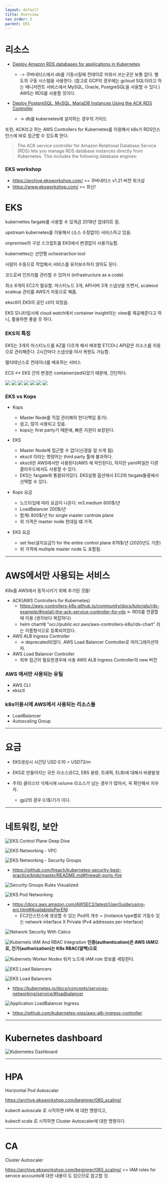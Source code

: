 ```yaml
---
layout: default
title: Overview
nav_order: 3
parent: EKS
---
```







# 리소스
 * [Deploy Amazon RDS databases for applications in Kubernetes](https://aws.amazon.com/ko/blogs/database/deploy-amazon-rds-databases-for-applications-in-kubernetes/)
   + -> 쿠버네티스에서 db를 기동시킬때 컨테이로 띄워서 쓰는곳은 보통 없다. 별도의 구동 시스템을 사용한다. (참고로 GCP의 경우에는 gcloud SQL이라고 하는 매니저먼트 서비스에서 MySQL, Oracle, PostgreSQL을 사용할 수 있다.) AWS는 RDS를 사용할 것이다.

 * [Deploy PostgreSQL, MySQL, MariaDB Instances Using the ACK RDS Controller](https://aws-controllers-k8s.github.io/community/docs/tutorials/rds-example/#install-the-ack-service-controller-for-rds)
   + -> db를 kubernetes에 설치하는 경우의 가이드

또한, ACK라고 하는 AWS Controllers for Kubernetes를 이용해서 k8s가 RDS인스턴스에 바로 접근할 수 있도록 한다.
> The ACK service controller for Amazon Relational Database Service (RDS) lets you manage RDS database instances directly from Kubernetes. This includes the following database engines:


### EKS workshop

 * https://archive.eksworkshop.com/  <= 쿠버네티스 v1.21 버전 워크샵
 * https://www.eksworkshop.com/   <= 최신!


# EKS
kubernettes fargate를 사용할 수 있게금 2018년 업데이트 됨.

upstream kubernetes를 이용해서 (소스 수정없이) 서비스하고 있음.

onpremise의 구성 스크립트를 EKS에서 변경없이 사용가능함.

kubernettes는 선언형 ochestraction tool

사람이 수동으로 작업해서 서비스를 유지보수하지 않아도 된다.

코드로써 인프라를 관리할 수 있어서 (infrastructure as a code)

최소 6개의 EC2가 필요함.
마스터노드 3개, API서버 3개
스냅샷을 뜨면서, scaleout scaleup 관리를 AWS가 자동으로 해줌.

eksctl이 EKS의 공인 ctl이 되었음.

EKS 모니터링시에 cloud watch에서 container insight라는 view를 제공해준다고 하니, 활용하면 좋을 듯 하다.

### EKS의 특징

EKS는 3개의 마스터노드를 AZ를 다르게 해서 배포함
ETCD나 API같은 리소스를 자동으로 관리해준다.
2시간마다 스냅샷을 떠서 복원도 가능함.

멀티테넌스로 컨테이너를 배포하는 서비스

ECS <-> EKS 간의 변경은 containerized되었기 때문에, 간단하다.

![](/images/container/k8s-eks/start-1.png)
![](/images/container/k8s-eks/start-2.png)
![](/images/container/k8s-eks/start-3.png)
![](/images/container/k8s-eks/start-4.png)
![](/images/container/k8s-eks/start-5.png)
![](/images/container/k8s-eks/start-6.png)
![](/images/container/k8s-eks/start-7.png)

### EKS vs Kops

* Kops
  + Master Node를 직접 관리해야 한다(책임 증가).
  + 쉽고, 많이 사용되고 있음.
  + kops는 first party기 때문에, 빠른 지원이 보장된다.
* EKS
  + Master Node에 접근할 수 없다(신경을 덜 쓰게 됨).
  + eksctl 이라는 명령어는 third party 툴에 불과하다.
  + eksctl은 AWS에서만 사용된다(AWS 에 락인된다), 하지만 yaml파일은 다른 클라우드에서도 사용할 수 있다.
  + EKS는 fargate와 통홥되어있다. EKS실행 옵션에서 EC2와 fargate둘중에서 선택할 수 있다.

 * Kops 요금
   + 노드타입에 따라 요금이 나온다. m3.medium 600$/년
   + LoadBalancer 200$/년
   + 합계) 800$/년 for single master controle plane
   + 위 가격은 master node 한대일 떄 가격.
 * EKS 요금
   + set fee(설치요금?) for the entire control plane 876$/년 (2020년도 기준)
   + 위 가격에 multiple master node 도 포함됨.

---
# AWS에서만 사용되는 서비스
K8s를 AWS에서 동작시키기 위해 추가된 것들!

* ACK(AWS Controllers for Kubernetes)
  + https://aws-controllers-k8s.github.io/community/docs/tutorials/rds-example/#install-the-ack-service-controller-for-rds <- RDS를 연결할 때 이용 (생각보다 복잡하다)
  + helm chart에 "oci://public.ecr.aws/aws-controllers-k8s/rds-chart" 라는 이름형식으로 등록되어있다.
* AWS ALB Ingress Controller
  + ->  deprecated되었다. AWS Load Balancer Controller로 마이그레이션하자.
* AWS Load Balancer Controller
  + 외부 접근이 필요한경우에 사용 AWS ALB Ingress Controller의 new 버전

### AWS 에서만 사용되는 유틸
* AWS CLI
* eksctl


### k8s이용시에 AWS에서 사용되는 리소스들
* LoadBalancer
* Autoscaling Group

---
# 요금

 * EKS생성시 시간당 USD 0.10 = USD73/m
 * EKS로 만들어지는 모든 리소스(EC2, EBS 용량, 트래픽, ELB)에 대해서 비용발생


* 주의) 클러스터 삭제시에 volume 리소스가 남는 경우가 많아서, 꼭 확인해서 지우자.
  + gp2의 경우 0.1$/기가 이다.

---
# 네트워킹, 보안


![EKS Control Plane Deep Dive](/images/container/k8s-eks/EKSControlPlaneDeepDive.png)


![EKS Networking - VPC](/images/container/k8s-eks/EKSNetworking-VPC.png)


![EKS Networking - Security Groups](/images/container/k8s-eks/EKSNetworking-SecurityGroups.png)
* https://github.com/freach/kubernetes-security-best-practice/blob/master/README.md#firewall-ports-fire

![Security Groups Rules Visualized](/images/container/k8s-eks/SecurityGroupsRulesVisualized.png)

![EKS Pod Networking](/images/container/k8s-eks/EKSPodNetworking.png)
* https://docs.aws.amazon.com/AWSEC2/latest/UserGuide/using-eni.html#AvailableIpPerENI
  + EC2인스턴스에 생성할 수 있는 Pod의 개수 = (instance type별로 가질수 있는 network interface X Private IPv4 addresses per interface)


![Network Security With Calico](/images/container/k8s-eks/NetworkSecurityWithCalico.png)


![Kubernets IAM And RBAC Integration](/images/container/k8s-eks/KubernetsIAMandRBACIntegration.png)
**인증(authentication)은 AWS IAM으로, 인가(authorization)는 K8s RBAC(알백)으로**


![Kubernets Worker Nodes](/images/container/k8s-eks/K8sWorkerNodes.png)
워커 노드에 IAM role 정보를 세팅한다.


![EKS Load Balancers](/images/container/k8s-eks/EKSLoadBalancers.png)


![EKS Load Balancers](/images/container/k8s-eks/EKSLoadBalancer-details.png)
* https://kubernetes.io/docs/concepts/services-networking/service/#loadbalancer


![Application LoadBalancer Ingress](/images/container/k8s-eks/ApplicationLoadBalancerIngress.png)
* https://github.com/kubernetes-sigs/aws-alb-ingress-controller


---
# Kubernetes dashboard

![Kubernetes Dashboard](/images/container/k8s-eks/KubenetesDashboard-01.png)

---
# HPA
Horizontal Pod Autoscaler


https://archive.eksworkshop.com/beginner/080_scaling/

kubectl autoscale 로 시작하면 HPA 에 대한 명령이고,

kubectl scale 로 시작하면 Cluster Autoscaler에 대한 명령이다.


---
# CA
Cluster Autoscaler


https://archive.eksworkshop.com/beginner/080_scaling/   <= IAM roles for service accounts에 대한 내용이 도 있으므로 참고할 것.
